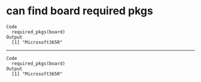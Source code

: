 # can find board required pkgs

    Code
      required_pkgs(board)
    Output
      [1] "Microsoft365R"

---

    Code
      required_pkgs(board)
    Output
      [1] "Microsoft365R"

